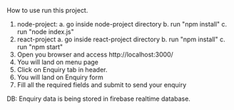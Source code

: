 How to use run this project.
1. node-project:
  a. go inside node-project directory
  b. run "npm install"
  c. run "node index.js"
2. react-project
  a. go inside react-project directory
  b. run "npm install"
  c. run "npm start"
3. Open you browser and access http://localhost:3000/
4. You will land on menu page
5. Click on Enquiry tab in header.
6. You will land on Enquiry form
7. Fill all the required fields and submit to send your enquiry

DB: Enquiry data is being stored in firebase realtime database.
